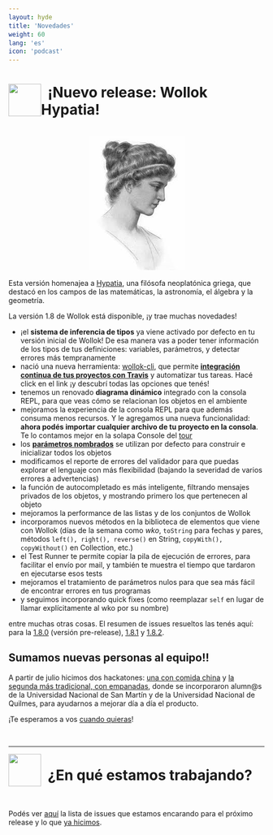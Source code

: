 ```yaml
---
layout: hyde
title: 'Novedades'
weight: 60
lang: 'es'
icon: 'podcast'
---
```


<div class="container">
<img src="/images/news.png" height="64" width="64" align="left"/>
<h1>&nbsp;&nbsp;¡Nuevo release: Wollok Hypatia!</h1>
<br>
</div>


<div class="container" style="text-align: center; margin-bottom: 1em;">
    <img src="/images/news/hypatia.jpg"/>
</div>


Esta versión homenajea a [Hypatia](https://es.wikipedia.org/wiki/Hipatia), una filósofa neoplatónica griega, que destacó en los campos de las matemáticas, la astronomía, el álgebra y la geometría.

La versión 1.8 de Wollok está disponible, ¡y trae muchas novedades!

- ¡el **sistema de inferencia de tipos** ya viene activado por defecto en tu versión inicial de Wollok! De esa manera vas a poder tener información de los tipos de tus definiciones: variables, parámetros, y detectar errores más tempranamente
- nació una nueva herramienta: [wollok-cli](https://github.com/uqbar-project/wollok-cli), que permite [**integración continua de tus proyectos con Travis**](../documentacion/apuntes#integracion-con-travis) y automatizar tus tareas. Hacé click en el link ¡y descubrí todas las opciones que tenés!
- tenemos un renovado **diagrama dinámico** integrado con la consola REPL, para que veas cómo se relacionan los objetos en el ambiente
- mejoramos la experiencia de la consola REPL para que además consuma menos recursos. Y le agregamos una nueva funcionalidad: **ahora podés importar cualquier archivo de tu proyecto en la consola**. Te lo contamos mejor en la solapa Console del [tour](../tour)
- los [**parámetros nombrados**](https://docs.google.com/document/d/11c9l3sqgUIFDx1J_ULCSS86faMQXAyOV3uesg-nwaSY/edit#heading=h.vj2ax6a4f7xh) se utilizan por defecto para construir e inicializar todos los objetos
- modificamos el reporte de errores del validador para que puedas explorar el lenguaje con más flexibilidad (bajando la severidad de varios errores a advertencias)
- la función de autocompletado es más inteligente, filtrando mensajes privados de los objetos, y mostrando primero los que pertenecen al objeto
- mejoramos la performance de las listas y de los conjuntos de Wollok
- incorporamos nuevos métodos en la biblioteca de elementos que viene con Wollok (días de la semana como _wko_, `toString` para fechas y pares, métodos `left(), right(), reverse()` en String, `copyWith(), copyWithout()` en Collection, etc.)
- el Test Runner te permite copiar la pila de ejecución de errores, para facilitar el envío por mail, y también te muestra el tiempo que tardaron en ejecutarse esos tests
- mejoramos el tratamiento de parámetros nulos para que sea más fácil de encontrar errores en tus programas
- y seguimos incorporando quick fixes (como reemplazar `self` en lugar de llamar explícitamente al wko por su nombre)

entre muchas otras cosas. El resumen de issues resueltos las tenés aquí: para la [1.8.0](https://github.com/uqbar-project/wollok/milestone/26?closed=1) (versión pre-release), [1.8.1](https://github.com/uqbar-project/wollok/milestone/28?closed=1) y [1.8.2](https://github.com/uqbar-project/wollok/milestone/29?closed=1).

## Sumamos nuevas personas al equipo!!

A partir de julio hicimos dos hackatones: [una con comida china](https://twitter.com/wollokLang/status/1150785337108680704) y [la segunda más tradicional, con empanadas](https://twitter.com/wollokLang/status/1156572239241863169), donde se incorporaron alumn@s de la Universidad Nacional de San Martín y de la Universidad Nacional de Quilmes, para ayudarnos a mejorar día a día el producto.

¡Te esperamos a vos [cuando quieras](../comunidad)!

<div class="container">
<br>
<hr>
<img src="/images/bug.png" height="64" width="64" align="left"/>
<h1>&nbsp;&nbsp;¿En qué estamos trabajando?</h1>
<br/>
</div>

Podés ver [aquí](https://github.com/uqbar-project/wollok/milestone/25) la lista de issues que estamos encarando para el próximo release y lo que [ya hicimos](https://github.com/uqbar-project/wollok/milestone/25?closed=1). 